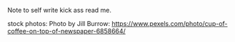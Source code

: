 Note to self write kick ass read me.

stock photos:
Photo by Jill Burrow: https://www.pexels.com/photo/cup-of-coffee-on-top-of-newspaper-6858664/
